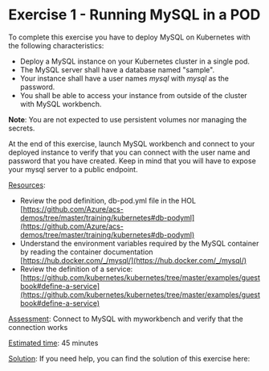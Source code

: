 # Exercise 1 - Running MySQL in a POD #

To complete this exercise you have to deploy MySQL on Kubernetes with the following characteristics: 
- Deploy a MySQL instance on your Kubernetes cluster in a single pod.
- The MySQL server shall have a database named "sample".
- Your instance shall have a user names *mysql* with *mysql* as the password.
- You shall be able to access your instance from outside of the cluster with MySQL workbench.

**Note**: You are not expected to use persistent volumes nor managing the secrets.

At the end of this exercise, launch MySQL workbench and connect to your deployed instance to verify that you can connect with the user name and password that you have created. Keep in mind that you will have to expose your mysql server to a public endpoint.


<u>Resources</u>: 
* Review the pod definition, db-pod.yml file in the HOL [https://github.com/Azure/acs-demos/tree/master/training/kubernetes#db-podyml](https://github.com/Azure/acs-demos/tree/master/training/kubernetes#db-podyml)
* Understand the environment variables required by the MySQL container by reading the container documentation [https://hub.docker.com/_/mysql/](https://hub.docker.com/_/mysql/)
* Review the definition of a service:[https://github.com/kubernetes/kubernetes/tree/master/examples/guestbook#define-a-service](https://github.com/kubernetes/kubernetes/tree/master/examples/guestbook#define-a-service)

<u>Assessment</u>: Connect to MySQL with myworkbench and verify that the connection works

<u>Estimated time</u>: 45 minutes 

<u>Solution</u>: If you need help, you can find the solution of this exercise here: []()
